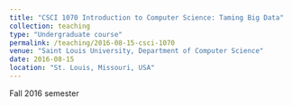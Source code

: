 ```yaml
---
title: "CSCI 1070 Introduction to Computer Science: Taming Big Data"
collection: teaching
type: "Undergraduate course"
permalink: /teaching/2016-08-15-csci-1070
venue: "Saint Louis University, Department of Computer Science"
date: 2016-08-15
location: "St. Louis, Missouri, USA"
---
```


Fall 2016 semester
